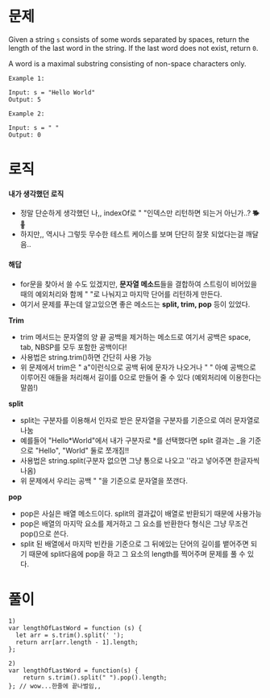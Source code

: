 # 문제

Given a string `s` consists of some words separated by spaces, return the length of the last word in the string. If the last word does not exist, return `0`.

A word is a maximal substring consisting of non-space characters only.

```
Example 1:

Input: s = "Hello World"
Output: 5

Example 2:

Input: s = " "
Output: 0
```

# 로직

#### 내가 생각했던 로직

- 정말 단순하게 생각했던 나,, indexOf로 " "인덱스만 리턴하면 되는거 아닌가..? ~~🐕🍯~~
- 하지만,, 역시나 그렇듯 무수한 테스트 케이스를 보며 단단히 잘못 되었다는걸 깨달음..

#### 해답

- for문을 찾아서 쓸 수도 있겠지만, **문자열 메소드**들을 결합하여 스트링이 비어있을 때의 예외처리와 함께 " "로 나눠지고 마지막 단어를 리턴하게 만든다.
- 여기서 문제를 푸는데 알고있으면 좋은 메소드는 **split, trim, pop** 등이 있었다.

**Trim**

- trim 메서드는 문자열의 양 끝 공백을 제거하는 메소드로 여기서 공백은 space, tab, NBSP를 모두 포함한 공백이다!
- 사용법은 string.trim()하면 간단히 사용 가능
- 위 문제에서 trim은 " a"이런식으로 공백 뒤에 문자가 나오거나 " " 아예 공백으로 이루어진 애들을 처리해서 길이를 0으로 만들어 줄 수 있다 (예외처리에 이용한다는 말씀!)

**split**

- split는 구분자를 이용해서 인자로 받은 문자열을 구분자를 기준으로 여러 문자열로 나눔
- 예를들어 "Hello*World"에서 내가 구분자로 *를 선택했다면 split 결과는 \_을 기준으로 "Hello", "World" 둘로 쪼개짐!!
- 사용법은 string.split(구분자 없으면 그냥 통으로 나오고 ''라고 넣어주면 한글자씩 나옴)
- 위 문제에서 우리는 공백 " "을 기준으로 문자열을 쪼갠다.

**pop**

- pop은 사실은 배열 메소드이다. split의 결과값이 배열로 반환되기 때문에 사용가능
- pop은 배열의 마지막 요소를 제거하고 그 요소를 반환한다 형식은 그냥 무조건 pop()으로 쓴다.
- split 된 배열에서 마지막 빈칸을 기준으로 그 뒤에있는 단어의 길이를 뱉어주면 되기 때문에 split다음에 pop을 하고 그 요소의 length를 찍어주며 문제를 풀 수 있다.

# 풀이

```
1)
var lengthOfLastWord = function (s) {
  let arr = s.trim().split(' ');
  return arr[arr.length - 1].length;
};

2)
var lengthOfLastWord = function(s) {
    return s.trim().split(" ").pop().length;
}; // wow...한줄에 끝나벌임,,
```
